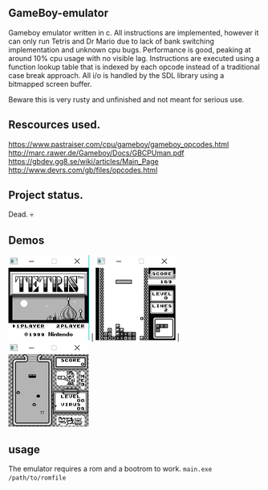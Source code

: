 ## GameBoy-emulator
Gameboy emulator written in c. All instructions are implemented, however it can only run Tetris and Dr Mario due to lack of bank switching implementation and unknown cpu bugs. Performance is good, peaking at around 10% cpu usage with no visible lag. Instructions are executed using a function lookup table that is indexed by each opcode instead of a traditional case break approach. All i/o is handled by the SDL library using a bitmapped screen buffer.

Beware this is very rusty and unfinished and not meant for serious use. 

## Rescources used.
https://www.pastraiser.com/cpu/gameboy/gameboy_opcodes.html <br/> 
http://marc.rawer.de/Gameboy/Docs/GBCPUman.pdf <br/>
https://gbdev.gg8.se/wiki/articles/Main_Page <br/>
http://www.devrs.com/gb/files/opcodes.html <br/>

## Project status.
Dead. 💀

## Demos
![](Images/1.png)  |  ![](Images/2.png) | ![](Images/3.png)

## usage
The emulator requires a rom and a bootrom to work.
```main.exe /path/to/romfile```




